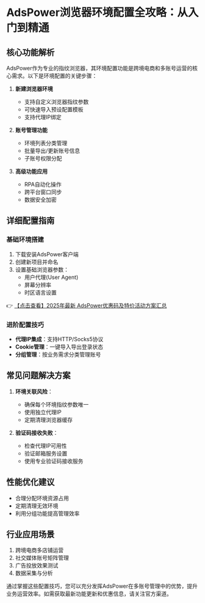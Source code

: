 # AdsPower浏览器环境配置全攻略：从入门到精通

## 核心功能解析
AdsPower作为专业的指纹浏览器，其环境配置功能是跨境电商和多账号运营的核心需求。以下是环境配置的关键步骤：

1. **新建浏览器环境**
   - 支持自定义浏览器指纹参数
   - 可快速导入预设配置模板
   - 支持代理IP绑定

2. **账号管理功能**
   - 环境列表分类管理
   - 批量导出/更新账号信息
   - 子账号权限分配

3. **高级功能应用**
   - RPA自动化操作
   - 跨平台窗口同步
   - 数据安全加密

## 详细配置指南

### 基础环境搭建
1. 下载安装AdsPower客户端
2. 创建新项目并命名
3. 设置基础浏览器参数：
   - 用户代理(User Agent)
   - 屏幕分辨率
   - 时区语言设置

👉 [【点击查看】2025年最新 AdsPower优惠码及特价活动方案汇总](https://bit.ly/adspower_free)

### 进阶配置技巧
- **代理IP集成**：支持HTTP/Socks5协议
- **Cookie管理**：一键导入导出登录状态
- **分组管理**：按业务需求分类管理账号

## 常见问题解决方案
1. **环境关联风险**：
   - 确保每个环境指纹参数唯一
   - 使用独立代理IP
   - 定期清理浏览器缓存

2. **验证码接收失败**：
   - 检查代理IP可用性
   - 验证邮箱服务设置
   - 使用专业验证码接收服务

## 性能优化建议
- 合理分配环境资源占用
- 定期清理无效环境
- 利用分组功能提高管理效率

## 行业应用场景
1. 跨境电商多店铺运营
2. 社交媒体账号矩阵管理
3. 广告投放效果测试
4. 数据采集与分析

通过掌握这些配置技巧，您可以充分发挥AdsPower在多账号管理中的优势，提升业务运营效率。如需获取最新功能更新和优惠信息，请关注官方渠道。